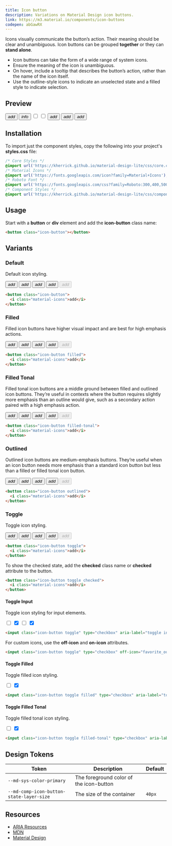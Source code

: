 ```yaml
---
title: Icon button
description: Variations on Material Design icon buttons.
link: https://m3.material.io/components/icon-buttons
codepen: abGawRX
---
```


Icons visually communicate the button’s action. Their meaning should be clear and unambiguous. Icon buttons can be grouped **together** or they can **stand alone**.

- Icon buttons can take the form of a wide range of system icons.
- Ensure the meaning of the icon is unambiguous.
- On hover, include a tooltip that describes the button’s action, rather than the name of the icon itself.
- Use the outline-style icons to indicate an unselected state and a filled style to indicate selection.


## Preview

<div class="preview">
    <button class="icon-button"><i class="material-icons">add</i></button>
    <button class="icon-button toggle"><i class="material-icons">info</i></button>
    <input class="icon-button toggle" type="checkbox" aria-label="toggle input" />
    <input class="icon-button toggle" type="checkbox" off-icon="favorite_outline" on-icon="favorite" aria-label="toggle input" />
    <button class="icon-button filled"><i class="material-icons">add</i></button>
    <button class="icon-button filled-tonal"><i class="material-icons">add</i></button>
    <button class="icon-button outlined"><i class="material-icons">add</i></button>
</div>

## Installation

To import just the component styles, copy the following into your project's **styles.css** file:

```css
/* Core Styles */
@import url('https://kherrick.github.io/material-design-lite/css/core.css');
/* Material Icons */
@import url('https://fonts.googleapis.com/icon?family=Material+Icons');
/* Roboto Font */
@import url('https://fonts.googleapis.com/css?family=Roboto:300,400,500,700&amp;display=swap');
/* Component Styles */
@import url('https://kherrick.github.io/material-design-lite/css/components/icon-button/style.css');
```

## Usage

Start with a **button** or **div** element and add the **icon-button** class name:

```html
<button class="icon-button"></button>
```

## Variants

### Default

Default icon styling.

<div class="preview">
  <button class="icon-button">
    <i class="material-icons">add</i>
  </button>
  <button class="icon-button hover">
    <i class="material-icons">add</i>
  </button>
  <button class="icon-button active">
    <i class="material-icons">add</i>
  </button>
  <button class="icon-button focus">
    <i class="material-icons">add</i>
  </button>
  <button class="icon-button" disabled>
    <i class="material-icons">add</i>
  </button>
</div>

```html
<button class="icon-button">
  <i class="material-icons">add</i>
</button>
```

### Filled

Filled icon buttons have higher visual impact and are best for high emphasis actions.

<div class="preview">
  <button class="icon-button filled">
    <i class="material-icons">add</i>
  </button>
  <button class="icon-button filled hover">
    <i class="material-icons">add</i>
  </button>
  <button class="icon-button filled active">
    <i class="material-icons">add</i>
  </button>
  <button class="icon-button filled focus">
    <i class="material-icons">add</i>
  </button>
  <button class="icon-button filled" disabled>
    <i class="material-icons">add</i>
  </button>
</div>
  
```html
<button class="icon-button filled">
  <i class="material-icons">add</i>
</button>
```

### Filled Tonal

Filled tonal icon buttons are a middle ground between filled and outlined icon buttons. They’re useful in contexts where the button requires slightly more emphasis than an outline would give, such as a secondary action paired with a high emphasis action.

<div class="preview">
  <button class="icon-button filled-tonal">
    <i class="material-icons">add</i>
  </button>
  <button class="icon-button filled-tonal hover">
    <i class="material-icons">add</i>
  </button>
  <button class="icon-button filled-tonal active">
    <i class="material-icons">add</i>
  </button>
  <button class="icon-button filled-tonal focus">
    <i class="material-icons">add</i>
  </button>
  <button class="icon-button filled-tonal" disabled>
    <i class="material-icons">add</i>
  </button>
</div>
  
```html
<button class="icon-button filled-tonal">
  <i class="material-icons">add</i>
</button>
```

### Outlined

Outlined icon buttons are medium-emphasis buttons. They’re useful when an icon button needs more emphasis than a standard icon button but less than a filled or filled tonal icon button.

<div class="preview">
  <button class="icon-button outlined">
    <i class="material-icons">add</i>
  </button>
  <button class="icon-button outlined hover">
    <i class="material-icons">add</i>
  </button>
  <button class="icon-button outlined active">
    <i class="material-icons">add</i>
  </button>
  <button class="icon-button outlined focus">
    <i class="material-icons">add</i>
  </button>
  <button class="icon-button outlined" disabled>
    <i class="material-icons">add</i>
  </button>
</div>
  
```html
<button class="icon-button outlined">
  <i class="material-icons">add</i>
</button>
```

### Toggle

Toggle icon styling.

<div class="preview">
  <button class="icon-button toggle">
    <i class="material-icons">add</i>
  </button>
  <button class="icon-button toggle hover">
    <i class="material-icons">add</i>
  </button>
  <button class="icon-button toggle active">
    <i class="material-icons">add</i>
  </button>
  <button class="icon-button toggle focus">
    <i class="material-icons">add</i>
  </button>
  <button class="icon-button toggle" disabled>
    <i class="material-icons">add</i>
  </button>
</div>
  
```html
<button class="icon-button toggle">
  <i class="material-icons">add</i>
</button>
```

To show the checked state, add the **checked** class name or **checked** attribute to the button.

```html
<button class="icon-button toggle checked">
  <i class="material-icons">add</i>
</button>
```

#### Toggle Input

Toggle icon styling for input elements.

<div class="preview">
  <input class="icon-button toggle" type="checkbox" aria-label="toggle input" />
  <input class="icon-button toggle" type="checkbox" aria-label="toggle input" checked />
  <input class="icon-button toggle" type="checkbox" off-icon="favorite_outline" on-icon="favorite" aria-label="toggle input" />
  <input class="icon-button toggle" type="checkbox" off-icon="favorite_outline" on-icon="favorite" aria-label="toggle input" checked/>
</div>

```html
<input class="icon-button toggle" type="checkbox" aria-label="toggle input" />
```

For custom icons, use the **off-icon** and **on-icon** attributes.

```html
<input class="icon-button toggle" type="checkbox" off-icon="favorite_outline" on-icon="favorite" aria-label="toggle input" />
```

#### Toggle Filled

Toggle filled icon styling.

<div class="preview">
  <input class="icon-button toggle filled" type="checkbox" aria-label="toggle input" />
  <input class="icon-button toggle filled" type="checkbox" aria-label="toggle input" checked />
</div>
  
```html
<input class="icon-button toggle filled" type="checkbox" aria-label="toggle input" />
```

#### Toggle Filled Tonal

Toggle filled tonal icon styling.

<div class="preview">
  <input class="icon-button toggle filled-tonal" type="checkbox" aria-label="toggle input" />
  <input class="icon-button toggle filled-tonal" type="checkbox" aria-label="toggle input" checked />
</div>
  
```html
<input class="icon-button toggle filled-tonal" type="checkbox" aria-label="toggle input" />
```

## Design Tokens

| Token                                | Description                     | Default                                                                                                             |
|--------------------------------------|---------------------------------|---------------------------------------------------------------------------------------------------------------------|
| `--md-sys-color-primary` | The foreground color of the icon-button | <div class="tooltip token-box color-primary" data-tooltip="--md-sys-color-primary"></div>       |
| `--md-comp-icon-button-state-layer-size`       | The size of the container     | `40px`                                                                                                              |

## Resources

- [ARIA Resources](https://static.corp.google.com/ariablueprints/button/button.html)
- [MDN](https://developer.mozilla.org/en-US/docs/Web/HTML/Element/button)
- [Material Design](https://m3.material.io/components/icon-buttons)
